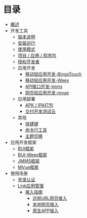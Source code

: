 # 目录

* [概述](README.md)
* 开发工具
  * [版本说明](linkide/version.md)
  * [安装运行](linkide/install.md)
  * [使用模式](linkide/launch.md)
  * [项目 / 应用 / 程序包](linkide/pap.md)
  * [授权开发者](linkide/collaboration.md)
  * 应用开发
    * [移动轻应用开发-BingoTouch](linkide/btapp.md)
    * [移动轻应用开发-Weex](linkide/weexapp.md)
    * [API接口开发-jmms](linkide/jmms.md)
    * [网页轻应用开发-mvue](linkide/mvue.md)
  * 应用部署
    * [APK / IPA打包](linkide/packager.md)
    * [交付开发测试云](linkide/deploy.md)
  * 其他
    * [快捷键](linkide/shortcut.md)
    * [命令行工具](linkide/cmd.md)
    * [主题切换](linkide/theme.md)
* 应用开发框架
  * [BUI框架](framework/bui.md)
  * [BUI-Weex框架](framework/buiweex.md)
  * [JMMS框架](framework/jmms.md)
  * [MVue框架](framework/mvue.md)
* 使用场景
  * [登录认证](scence/ssoauth.md)
  * [Link应用管理](scence/linkappmanager.md)
    * [接入指南](scence/guide.md)
	    * [远程URL网页接入](scence/url.md)
	    * [本地网页接入](scence/localpackage.md)
	    * [原生APP接入](scence/app.md)